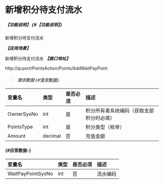 # 新增积分待支付流水

##### _【功能说明】_ {#【功能说明】}
新增积分待支付流水

_**【应用场景】**_

新增积分待支付流水
_**【接口地址】**_

http://ip:port/PointsAction/Points/AddWaitPayPoint

> #### _请求数据_ {#请求数据}

| 变量名 | 类型 | 是否必须 | 描述 |
| :--- | :--- | :--- | :--- |
| OwnerSysNo | int | 是 | 积分所有者系统编码（获取支部积分时必填） |
| PointsType | int | 是 | 积分类型（枚举） |
| Amount| decimal| 否 | 充值金额 |

####  {#应答数据-}
| 变量名 | 类型 | 是否必须 | 描述 |
| :--- | :--- | :--- | :--- |
|WaitPayPointSysNo | int | 否 | 流水编码|




